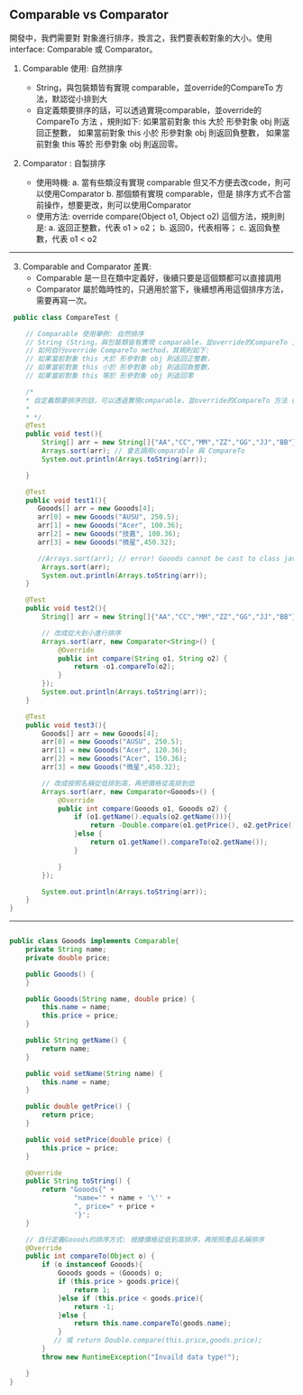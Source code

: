 ## Comparable vs Comparator

開發中，我們需要對 對象進行排序，換言之，我們要表較對象的大小。使用interface: Comparable 或 Comparator。

1. Comparable 使用: 自然排序
    - String，與包裝類皆有實現 comparable，並override的CompareTo 方法，默認從小排到大
    - 自定義類要排序的話，可以透過實現comparable，並override的CompareTo 方法 ，規則如下:
       如果當前對象 this 大於 形參對象 obj 則返回正整數，
       如果當前對象 this 小於 形參對象 obj 則返回負整數，
       如果當前對象 this 等於 形參對象 obj 則返回零。

2. Comparator : 自製排序
    - 使用時機: 
            a. 當有些類沒有實現 comparable 但又不方便去改code，則可以使用Comparator
            b.  那個類有實現 comparable，但是 排序方式不合當前操作，想要更改，則可以使用Comparator
    - 使用方法: override compare(Object o1, Object o2) 這個方法，規則則是:
            a. 返回正整數，代表 o1 > o2；
            b. 返回0，代表相等；
            c. 返回負整數，代表 o1 < o2
---

3. Comparable and Comparator 差異:
    *  Comparable 是一旦在類中定義好，後續只要是這個類都可以直接調用
    *  Comparator 屬於臨時性的，只適用於當下，後續想再用這個排序方法，需要再寫一次。


```java
 public class CompareTest {

    // Comparable 使用舉例: 自然排序
    // String (String，與包裝類皆有實現 comparable，並override的CompareTo 方法，默認從小排到大)
    // 如何自行override CompareTo method，其規則如下:
    // 如果當前對象 this 大於 形參對象 obj 則返回正整數，
    // 如果當前對象 this 小於 形參對象 obj 則返回負整數，
    // 如果當前對象 this 等於 形參對象 obj 則返回零

    /*
    * 自定義類要排序的話，可以透過實現comparable，並override的CompareTo 方法 (按照上面的規則撰寫)
    *
    * */
    @Test
    public void test(){
        String[] arr = new String[]{"AA","CC","MM","ZZ","GG","JJ","BB"};
        Arrays.sort(arr); // 會去調用comparable 與 CompareTo
        System.out.println(Arrays.toString(arr));

    }

    @Test
    public void test1(){
       Gooods[] arr = new Gooods[4];
       arr[0] = new Gooods("AUSU", 250.5);
       arr[1] = new Gooods("Acer", 100.36);
       arr[2] = new Gooods("技嘉", 100.36);
       arr[3] = new Gooods("微星",450.32);

       //Arrays.sort(arr); // error! Gooods cannot be cast to class java.lang.Comparable
        Arrays.sort(arr);
        System.out.println(Arrays.toString(arr));
    }

    @Test
    public void test2(){
        String[] arr = new String[]{"AA","CC","MM","ZZ","GG","JJ","BB"};

        // 改成從大到小進行排序
        Arrays.sort(arr, new Comparator<String>() {
            @Override
            public int compare(String o1, String o2) {
                return -o1.compareTo(o2);
            }
        });
        System.out.println(Arrays.toString(arr));
    }

    @Test
    public void test3(){
        Gooods[] arr = new Gooods[4];
        arr[0] = new Gooods("AUSU", 250.5);
        arr[1] = new Gooods("Acer", 120.36);
        arr[2] = new Gooods("Acer", 150.36);
        arr[3] = new Gooods("微星",450.32);

        // 改成按照名稱從低排到高，再把價格從高排到低
        Arrays.sort(arr, new Comparator<Gooods>() {
            @Override
            public int compare(Gooods o1, Gooods o2) {
                if (o1.getName().equals(o2.getName())){
                    return -Double.compare(o1.getPrice(), o2.getPrice());
                }else {
                    return o1.getName().compareTo(o2.getName());
                }

            }
        });

        System.out.println(Arrays.toString(arr));
    }
}


```


---


```java

public class Gooods implements Comparable{
    private String name;
    private double price;

    public Gooods() {
    }

    public Gooods(String name, double price) {
        this.name = name;
        this.price = price;
    }

    public String getName() {
        return name;
    }

    public void setName(String name) {
        this.name = name;
    }

    public double getPrice() {
        return price;
    }

    public void setPrice(double price) {
        this.price = price;
    }

    @Override
    public String toString() {
        return "Gooods{" +
                "name='" + name + '\'' +
                ", price=" + price +
                '}';
    }

    // 自行定義Gooods的排序方式: 根據價格從低到高排序，再按照產品名稱排序
    @Override
    public int compareTo(Object o) {
        if (o instanceof Gooods){
            Gooods goods = (Gooods) o;
            if (this.price > goods.price){
                return 1;
            }else if (this.price < goods.price){
                return -1;
            }else {
                return this.name.compareTo(goods.name);
            }
           // 或 return Double.compare(this.price,goods.price);
        }
        throw new RuntimeException("Invaild data type!");

    }
}


```
